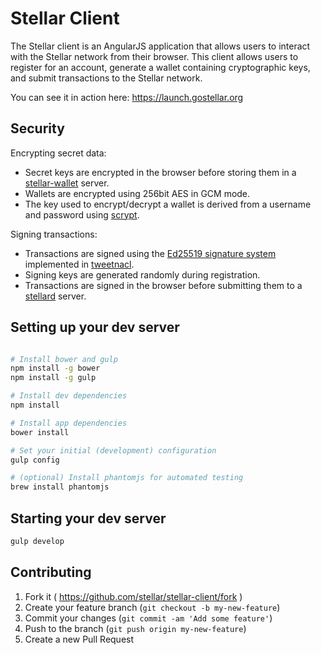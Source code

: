# Stellar Client

The Stellar client is an AngularJS application that allows users to interact with the Stellar network from their browser.
This client allows users to register for an account, generate a wallet containing cryptographic keys, and submit transactions to the Stellar network.

You can see it in action here: https://launch.gostellar.org

## Security

Encrypting secret data:
 - Secret keys are encrypted in the browser before storing them in a [stellar-wallet](https://github.com/stellar/stellar-wallet) server.
 - Wallets are encrypted using 256bit AES in GCM mode.
 - The key used to encrypt/decrypt a wallet is derived from a username and password using [scrypt](http://en.wikipedia.org/wiki/Scrypt).

Signing transactions:
 - Transactions are signed using the [Ed25519 signature system](http://ed25519.cr.yp.to/) implemented in [tweetnacl](http://tweetnacl.cr.yp.to/).
 - Signing keys are generated randomly during registration.
 - Transactions are signed in the browser before submitting them to a [stellard](https://github.com/stellar/stellard) server.

## Setting up your dev server

```bash

# Install bower and gulp
npm install -g bower
npm install -g gulp

# Install dev dependencies
npm install

# Install app dependencies
bower install

# Set your initial (development) configuration
gulp config

# (optional) Install phantomjs for automated testing
brew install phantomjs

```

## Starting your dev server

```bash
gulp develop
```

## Contributing

 1. Fork it ( https://github.com/stellar/stellar-client/fork )
 2. Create your feature branch (`git checkout -b my-new-feature`)
 3. Commit your changes (`git commit -am 'Add some feature'`)
 4. Push to the branch (`git push origin my-new-feature`)
 5. Create a new Pull Request
